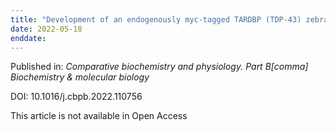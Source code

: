 ```yaml
---
title: "Development of an endogenously myc-tagged TARDBP (TDP-43) zebrafish model using the CRISPR/Cas9 system and homology directed repair."
date: 2022-05-18
enddate:
---
```


Published in: *Comparative biochemistry and physiology. Part B[comma] Biochemistry & molecular biology*

DOI: 10.1016/j.cbpb.2022.110756

This article is not available in Open Access


